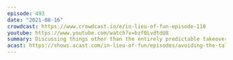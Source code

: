 ```yaml
---
episode: 493
date: "2021-08-16"
crowdcast: https://www.crowdcast.io/e/in-lieu-of-fun-episode-118
youtube: https://www.youtube.com/watch?v=bzf0LvdtdU8
summary: Discussing things other than the entirely predictable takeover of Afghanistan by the Taliban
acast: https://shows.acast.com/in-lieu-of-fun/episodes/avoiding-the-taliban-with-virginia-heffernan
---
```

